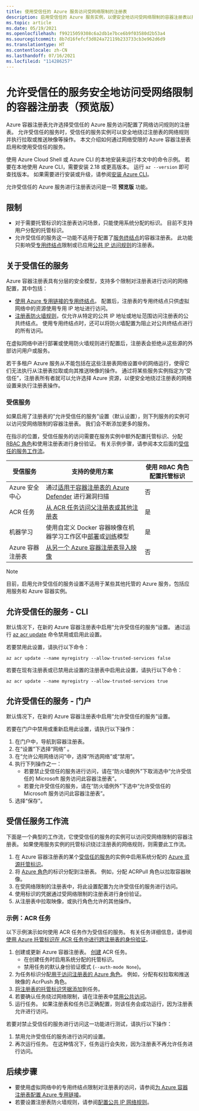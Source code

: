 ```yaml
---
title: 使用受信任的 Azure 服务访问受网络限制的注册表
description: 启用受信任的 Azure 服务实例，以便安全地访问受网络限制的容器注册表以拉取或推送映像
ms.topic: article
ms.date: 05/19/2021
ms.openlocfilehash: f99215059308c6a2db1e7bce6b9f03580d2b53a4
ms.sourcegitcommit: 8b7d16fefcf3d024a72119b233733cb3e962d6d9
ms.translationtype: HT
ms.contentlocale: zh-CN
ms.lasthandoff: 07/16/2021
ms.locfileid: "114286257"
---
```

# <a name="allow-trusted-services-to-securely-access-a-network-restricted-container-registry-preview"></a>允许受信任的服务安全地访问受网络限制的容器注册表（预览版）

Azure 容器注册表允许选择受信任的 Azure 服务访问配置了网络访问规则的注册表。 允许受信任的服务时，受信任的服务实例可以安全地绕过注册表的网络规则并执行拉取或推送映像等操作。 本文介绍如何通过网络受限的 Azure 容器注册表启用和使用受信任的服务。

使用 Azure Cloud Shell 或 Azure CLI 的本地安装来运行本文中的命令示例。 若要在本地使用 Azure CLI，需要安装 2.18 或更高版本。 运行 `az --version` 即可查找版本。 如果需要进行安装或升级，请参阅[安装 Azure CLI](/cli/azure/install-azure-cli)。

允许受信任的 Azure 服务进行注册表访问是一项 **预览版** 功能。

## <a name="limitations"></a>限制

* 对于需要托管标识的注册表访问场景，只能使用系统分配的标识。 目前不支持用户分配的托管标识。
* 允许受信任的服务这一功能不适用于配置了[服务终结点](container-registry-vnet.md)的容器注册表。 此功能只影响受[专用终结点](container-registry-private-link.md)限制或已应用[公共 IP 访问规则](container-registry-access-selected-networks.md)的注册表。 

## <a name="about-trusted-services"></a>关于受信任的服务

Azure 容器注册表具有分层的安全模型，支持多个限制对注册表进行访问的网络配置，其中包括：

* [使用 Azure 专用链接的专用终结点](container-registry-private-link.md)。 配置后，注册表的专用终结点只供虚拟网络中的资源使用专用 IP 地址进行访问。  
* [注册表防火墙规则](container-registry-access-selected-networks.md)，仅允许从特定的公共 IP 地址或地址范围访问注册表的公共终结点。 使用专用终结点时，还可以将防火墙配置为阻止对公共终结点进行的所有访问。

在虚拟网络中进行部署或使用防火墙规则进行配置后，注册表会拒绝从这些源的外部访问用户或服务。 

若干多租户 Azure 服务从不能包括在这些注册表网络设置中的网络运行，使得它们无法执行从注册表拉取或向其推送映像的操作。 通过将某些服务实例指定为“受信任”，注册表所有者就可以允许选择 Azure 资源，以便安全地绕过注册表的网络设置来执行注册表操作。 

### <a name="trusted-services"></a>受信服务

如果启用了注册表的“允许受信任的服务”设置（默认设置），则下列服务的实例可以访问受网络限制的容器注册表。 我们会不断添加更多的服务。

在指示的位置，受信任服务的访问需要在服务实例中额外配置托管标识、分配 [RBAC 角色](container-registry-roles.md)和使用注册表进行身份验证。 有关示例步骤，请参阅本文后面的[受信任的服务工作流](#trusted-services-workflow)。

|受信服务  |支持的使用方案  | 使用 RBAC 角色配置托管标识
|---------|---------|------|
| Azure 安全中心 | 通过[适用于容器注册表的 Azure Defender](scan-images-defender.md) 进行漏洞扫描 | 否 |
|ACR 任务     | [从 ACR 任务访问父注册表或其他注册表](container-registry-tasks-cross-registry-authentication.md)       | 是 |
|机器学习 | 使用自定义 Docker 容器映像在机器学习工作区中[部署](../machine-learning/how-to-deploy-custom-container.md)或[训练](../machine-learning/how-to-train-with-custom-image.md)模型 | 是 |
|Azure 容器注册表 | [从另一个 Azure 容器注册表导入映像](container-registry-import-images.md#import-from-an-azure-container-registry-in-the-same-ad-tenant) | 否 |

> [!NOTE]
> 目前，启用允许受信任的服务设置不适用于某些其他托管的 Azure 服务，包括应用服务和 Azure 容器实例。

## <a name="allow-trusted-services---cli"></a>允许受信任的服务 - CLI

默认情况下，在新的 Azure 容器注册表中启用“允许受信任的服务”设置。 通过运行 [az acr update](/cli/azure/acr#az_acr_update) 命令禁用或启用此设置。

若要禁用此设置，请执行以下命令：

```azurecli
az acr update --name myregistry --allow-trusted-services false
```

若要在现有注册表或已禁用此设置的注册表中启用此设置，请执行以下命令：

```azurecli
az acr update --name myregistry --allow-trusted-services true
```

## <a name="allow-trusted-services---portal"></a>允许受信任的服务 - 门户

默认情况下，在新的 Azure 容器注册表中启用“允许受信任的服务”设置。 

若要在门户中禁用或重新启用此设置，请执行以下操作：

1. 在门户中，导航到容器注册表。
1. 在“设置”下选择“网络” 。 
1. 在“允许公用网络访问”中，选择“所选网络”或“禁用”。
1. 执行下列操作之一：
    * 若要禁止受信任的服务进行访问，请在“防火墙例外”下取消选中“允许受信任的 Microsoft 服务访问此容器注册表”。 
    * 若要允许受信任的服务，请在“防火墙例外”下选中“允许受信任的 Microsoft 服务访问此容器注册表”。
1. 选择“保存”。

## <a name="trusted-services-workflow"></a>受信任服务工作流

下面是一个典型的工作流，它使受信任的服务的实例可以访问受网络限制的容器注册表。 如果使用服务实例的托管标识绕过注册表的网络规则，则需要此工作流。

1. 在 Azure 容器注册表的某个[受信任的服务](#trusted-services)的实例中启用系统分配的 [Azure 资源托管标识](../active-directory/managed-identities-azure-resources/overview.md)。
1. 将 [Azure 角色](container-registry-roles.md)的标识分配到注册表。 例如，分配 ACRPull 角色以拉取容器映像。
1. 在受网络限制的注册表中，将此设置配置为允许受信任的服务进行访问。
1. 使用标识的凭据通过受网络限制的注册表进行身份验证。 
1. 从注册表中拉取映像，或执行角色允许的其他操作。

### <a name="example-acr-tasks"></a>示例：ACR 任务

以下示例演示如何使用 ACR 任务作为受信任的服务。 有关任务详细信息，请参阅[使用 Azure 托管标识在 ACR 任务中进行跨注册表的身份验证](container-registry-tasks-cross-registry-authentication.md)。

1. 创建或更新 Azure 容器注册表。
[创建](container-registry-tasks-cross-registry-authentication.md#option-2-create-task-with-system-assigned-identity) ACR 任务。 
    * 在创建任务时启用系统分配的托管标识。
    * 禁用任务的默认身份验证模式 (`--auth-mode None`)。
1. 为任务标识分配[用于访问注册表的 Azure 角色](container-registry-tasks-authentication-managed-identity.md#3-grant-the-identity-permissions-to-access-other-azure-resources)。 例如，分配有权拉取和推送映像的 AcrPush 角色。
2. [将注册表的托管标识凭据添加](container-registry-tasks-authentication-managed-identity.md#4-optional-add-credentials-to-the-task)到任务。
3. 若要确认任务绕过网络限制，请在注册表中[禁用公共访问](container-registry-access-selected-networks.md#disable-public-network-access)。
4. 运行任务。 如果注册表和任务已正确配置，则该任务会成功运行，因为注册表允许进行访问。

若要对禁止受信任的服务进行访问这一功能进行测试，请执行以下操作：

1. 禁用允许受信任的服务进行访问的设置。
1. 再次运行任务。 在这种情况下，任务运行会失败，因为注册表不再允许任务进行访问。

## <a name="next-steps"></a>后续步骤

* 要使用虚拟网络中的专用终结点限制对注册表的访问，请参阅[为 Azure 容器注册表配置 Azure 专用链接](container-registry-private-link.md)。
* 若要设置注册表防火墙规则，请参阅[配置公共 IP 网络规则](container-registry-access-selected-networks.md)。